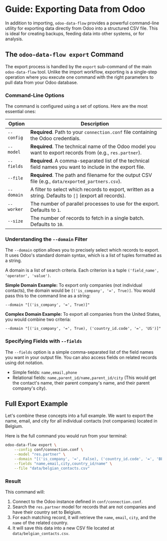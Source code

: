 # Guide: Exporting Data from Odoo

In addition to importing, `odoo-data-flow` provides a powerful command-line utility for exporting data directly from Odoo into a structured CSV file. This is ideal for creating backups, feeding data into other systems, or for analysis.

## The `odoo-data-flow export` Command

The export process is handled by the `export` sub-command of the main `odoo-data-flow` tool. Unlike the import workflow, exporting is a single-step operation where you execute one command with the right parameters to pull data from your Odoo database.

### Command-Line Options

The command is configured using a set of options. Here are the most essential ones:

| Option     | Description                                                                                               |
| ---------- | --------------------------------------------------------------------------------------------------------- |
| `--config` | **Required**. Path to your `connection.conf` file containing the Odoo credentials.                        |
| `--model`  | **Required**. The technical name of the Odoo model you want to export records from (e.g., `res.partner`). |
| `--fields` | **Required**. A comma-separated list of the technical field names you want to include in the export file. |
| `--file`   | **Required**. The path and filename for the output CSV file (e.g., `data/exported_partners.csv`).         |
| `--domain` | A filter to select which records to export, written as a string. Defaults to `[]` (export all records).   |
| `--worker` | The number of parallel processes to use for the export. Defaults to `1`.                                  |
| `--size`   | The number of records to fetch in a single batch. Defaults to `10`.                                       |

### Understanding the `--domain` Filter

The `--domain` option allows you to precisely select which records to export. It uses Odoo's standard domain syntax, which is a list of tuples formatted as a string.

A domain is a list of search criteria. Each criterion is a tuple `('field_name', 'operator', 'value')`.

**Simple Domain Example:**
To export only companies (not individual contacts), the domain would be `[('is_company', '=', True)]`. You would pass this to the command line as a string:

`--domain "[('is_company', '=', True)]"`

**Complex Domain Example:**
To export all companies from the United States, you would combine two criteria:

`--domain "[('is_company', '=', True), ('country_id.code', '=', 'US')]"`

### Specifying Fields with `--fields`

The `--fields` option is a simple comma-separated list of the field names you want in your output file. You can also access fields on related records using dot notation.

- Simple fields: `name,email,phone`
- Relational fields: `name,parent_id/name,parent_id/city` (This would get the contact's name, their parent company's name, and their parent company's city).

## Full Export Example

Let's combine these concepts into a full example. We want to export the name, email, and city for all individual contacts (not companies) located in Belgium.

Here is the full command you would run from your terminal:

```bash
odoo-data-flow export \
    --config conf/connection.conf \
    --model "res.partner" \
    --domain "[('is_company', '=', False), ('country_id.code', '=', 'BE')]" \
    --fields "name,email,city,country_id/name" \
    --file "data/belgian_contacts.csv"
```

### Result

This command will:

1.  Connect to the Odoo instance defined in `conf/connection.conf`.
2.  Search the `res.partner` model for records that are not companies and have their country set to Belgium.
3.  For each matching record, it will retrieve the `name`, `email`, `city`, and the `name` of the related country.
4.  It will save this data into a new CSV file located at `data/belgian_contacts.csv`.
